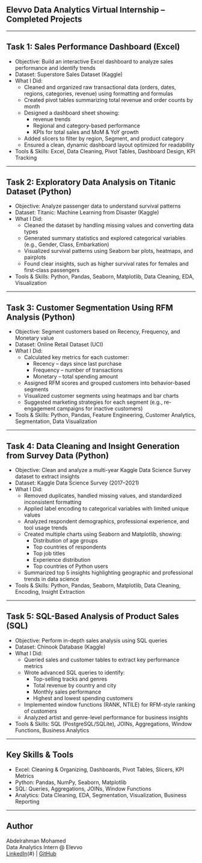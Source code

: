## Elevvo Data Analytics Virtual Internship – Completed Projects

---

## Task 1: Sales Performance Dashboard (Excel)
* Objective: Build an interactive Excel dashboard to analyze sales performance and identify trends  
* Dataset: Superstore Sales Dataset (Kaggle)  
* What I Did:  
  * Cleaned and organized raw transactional data (orders, dates, regions, categories, revenue) using formatting and formulas  
  * Created pivot tables summarizing total revenue and order counts by month  
  * Designed a dashboard sheet showing:  
    * revenue trends  
    * Regional and category-based performance  
    * KPIs for total sales and MoM & YoY growth 
  * Added slicers to filter by region, Segment, and product category  
  * Ensured a clean, dynamic dashboard layout optimized for readability  
* Tools & Skills: Excel, Data Cleaning, Pivot Tables, Dashboard Design, KPI Tracking  

---

## Task 2: Exploratory Data Analysis on Titanic Dataset (Python)
* Objective: Analyze passenger data to understand survival patterns  
* Dataset: Titanic: Machine Learning from Disaster (Kaggle)  
* What I Did:  
  * Cleaned the dataset by handling missing values and converting data types  
  * Generated summary statistics and explored categorical variables (e.g., Gender, Class, Embarkation)  
  * Visualized survival patterns using Seaborn bar plots, heatmaps, and pairplots  
  * Found clear insights, such as higher survival rates for females and first-class passengers  
* Tools & Skills: Python, Pandas, Seaborn, Matplotlib, Data Cleaning, EDA, Visualization  

---

## Task 3: Customer Segmentation Using RFM Analysis (Python)
* Objective: Segment customers based on Recency, Frequency, and Monetary value  
* Dataset: Online Retail Dataset (UCI)  
* What I Did:  
  * Calculated key metrics for each customer:  
    * Recency – days since last purchase  
    * Frequency – number of transactions  
    * Monetary – total spending amount  
  * Assigned RFM scores and grouped customers into behavior-based segments  
  * Visualized customer segments using heatmaps and bar charts  
  * Suggested marketing strategies for each segment (e.g., re-engagement campaigns for inactive customers)  
* Tools & Skills: Python, Pandas, Feature Engineering, Customer Analytics, Segmentation, Data Visualization  

---

## Task 4: Data Cleaning and Insight Generation from Survey Data (Python)
* Objective: Clean and analyze a multi-year Kaggle Data Science Survey dataset to extract insights  
* Dataset: Kaggle Data Science Survey (2017–2021)  
* What I Did:  
  * Removed duplicates, handled missing values, and standardized inconsistent formatting  
  * Applied label encoding to categorical variables with limited unique values  
  * Analyzed respondent demographics, professional experience, and tool usage trends  
  * Created multiple charts using Seaborn and Matplotlib, showing:  
    * Distribution of age groups  
    * Top countries of respondents  
    * Top job titles  
    * Experience distribution  
    * Top countries of Python users  
  * Summarized top 5 insights highlighting geographic and professional trends in data science  
* Tools & Skills: Python, Pandas, Seaborn, Matplotlib, Data Cleaning, Encoding, Insight Extraction  

---

## Task 5: SQL-Based Analysis of Product Sales (SQL)
* Objective: Perform in-depth sales analysis using SQL queries  
* Dataset: Chinook Database (Kaggle)  
* What I Did:  
  * Queried sales and customer tables to extract key performance metrics  
  * Wrote advanced SQL queries to identify:  
    * Top-selling tracks and genres  
    * Total revenue by country and city  
    * Monthly sales performance  
    * Highest and lowest spending customers  
  * Implemented window functions (RANK, NTILE) for RFM-style ranking of customers  
  * Analyzed artist and genre-level performance for business insights  
* Tools & Skills: SQL (PostgreSQL/SQLite), JOINs, Aggregations, Window Functions, Business Analytics  

---

## Key Skills & Tools
* Excel: Cleaning & Organizing, Dashboards, Pivot Tables, Slicers, KPI Metrics
* Python: Pandas, NumPy, Seaborn, Matplotlib  
* SQL: Queries, Aggregations, JOINs, Window Functions  
* Analytics: Data Cleaning, EDA, Segmentation, Visualization, Business Reporting  

---

## Author
Abdelrahman Mohamed  
Data Analytics Intern @ Elevvo  
[LinkedIn](https://www.linkedin.com/in/abdelrahman-mohamed-abdo-785b16322/)(#) | [GitHub](https://github.com/AbdelrahmanMohamedAbdo)
